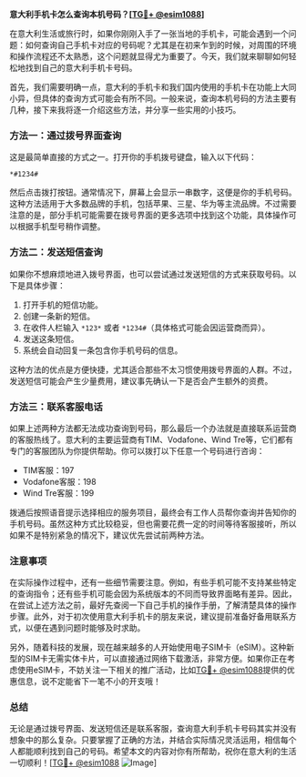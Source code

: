 **意大利手机卡怎么查询本机号码？[[TG💪+ @esim1088](https://t.me/s/esim1088)]**

在意大利生活或旅行时，如果你刚刚入手了一张当地的手机卡，可能会遇到一个问题：如何查询自己手机卡对应的号码呢？尤其是在初来乍到的时候，对周围的环境和操作流程还不太熟悉，这个问题就显得尤为重要了。今天，我们就来聊聊如何轻松地找到自己的意大利手机卡号码。

首先，我们需要明确一点，意大利的手机卡和我们国内使用的手机卡在功能上大同小异，但具体的查询方式可能会有所不同。一般来说，查询本机号码的方法主要有几种，接下来我将逐一介绍这些方法，并分享一些实用的小技巧。

### 方法一：通过拨号界面查询

这是最简单直接的方式之一。打开你的手机拨号键盘，输入以下代码：

```
*#1234#
```

然后点击拨打按钮。通常情况下，屏幕上会显示一串数字，这便是你的手机号码。这种方法适用于大多数品牌的手机，包括苹果、三星、华为等主流品牌。不过需要注意的是，部分手机可能需要在拨号界面的更多选项中找到这个功能，具体操作可以根据手机型号稍作调整。

### 方法二：发送短信查询

如果你不想麻烦地进入拨号界面，也可以尝试通过发送短信的方式来获取号码。以下是具体步骤：

1. 打开手机的短信功能。
2. 创建一条新的短信。
3. 在收件人栏输入 `*123*` 或者 `*1234#`（具体格式可能会因运营商而异）。
4. 发送这条短信。
5. 系统会自动回复一条包含你手机号码的信息。

这种方法的优点是方便快捷，尤其适合那些不太习惯使用拨号界面的人群。不过，发送短信可能会产生少量费用，建议事先确认一下是否会产生额外的资费。

### 方法三：联系客服电话

如果上述两种方法都无法成功查询到号码，那么最后一个办法就是直接联系运营商的客服热线了。意大利的主要运营商有TIM、Vodafone、Wind Tre等，它们都有专门的客服团队为你提供帮助。你可以拨打以下任意一个号码进行咨询：

- TIM客服：197
- Vodafone客服：198
- Wind Tre客服：199

拨通后按照语音提示选择相应的服务项目，最终会有工作人员帮你查询并告知你的手机号码。虽然这种方式比较稳妥，但也需要花费一定的时间等待客服接听，所以如果不是特别紧急的情况下，建议优先尝试前两种方法。

### 注意事项

在实际操作过程中，还有一些细节需要注意。例如，有些手机可能不支持某些特定的查询指令；还有些手机可能会因为系统版本的不同而导致界面略有差异。因此，在尝试上述方法之前，最好先查阅一下自己手机的操作手册，了解清楚具体的操作步骤。此外，对于初次使用意大利手机卡的朋友来说，建议提前准备好备用联系方式，以便在遇到问题时能够及时求助。

另外，随着科技的发展，现在越来越多的人开始使用电子SIM卡（eSIM）。这种新型的SIM卡无需实体卡片，可以直接通过网络下载激活，非常方便。如果你正在考虑使用eSIM卡，不妨关注一下相关的推广活动，比如[TG💪+ @esim1088](https://t.me/s/esim1088)提供的优惠信息，说不定能省下一笔不小的开支哦！

### 总结

无论是通过拨号界面、发送短信还是联系客服，查询意大利手机卡号码其实并没有想象中的那么复杂。只要掌握了正确的方法，并结合实际情况灵活运用，相信每个人都能顺利找到自己的号码。希望本文的内容对你有所帮助，祝你在意大利的生活一切顺利！[[TG💪+ @esim1088](https://t.me/s/esim1088) ![Image](https://i.postimg.cc/4NQfJmqS/Snipaste-2025-05-13-00-14-12.png)]